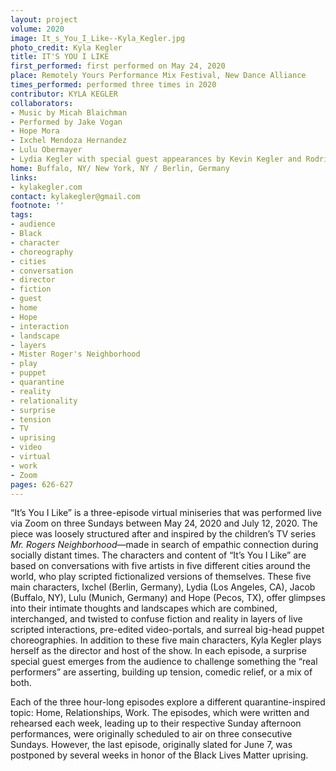 ```yaml
---
layout: project
volume: 2020
image: It_s_You_I_Like--Kyla_Kegler.jpg
photo_credit: Kyla Kegler
title: IT'S YOU I LIKE
first_performed: first performed on May 24, 2020
place: Remotely Yours Performance Mix Festival, New Dance Alliance
times_performed: performed three times in 2020
contributor: KYLA KEGLER
collaborators:
- Music by Micah Blaichman
- Performed by Jake Vogan
- Hope Mora
- Ixchel Mendoza Hernandez
- Lulu Obermayer
- Lydia Kegler with special guest appearances by Kevin Kegler and Rodrigo Garcia Alves
home: Buffalo, NY/ New York, NY / Berlin, Germany
links:
- kylakegler.com
contact: kylakegler@gmail.com
footnote: ''
tags:
- audience
- Black
- character
- choreography
- cities
- conversation
- director
- fiction
- guest
- home
- Hope
- interaction
- landscape
- layers
- Mister Roger's Neighborhood
- play
- puppet
- quarantine
- reality
- relationality
- surprise
- tension
- TV
- uprising
- video
- virtual
- work
- Zoom
pages: 626-627
---
```


“It’s You I Like” is a three-episode virtual miniseries that was performed live via Zoom on three Sundays between May 24, 2020 and July 12, 2020. The piece was loosely structured after and inspired by the children’s TV series *Mr. Rogers Neighborhood*—made in search of empathic connection during socially distant times. The characters and content of “It’s You I Like” are based on conversations with five artists in five different cities around the world, who play scripted fictionalized versions of themselves. These five main characters, Ixchel (Berlin, Germany), Lydia (Los Angeles, CA), Jacob (Buffalo, NY), Lulu (Munich, Germany) and Hope (Pecos, TX), offer glimpses into their intimate thoughts and landscapes which are combined, interchanged, and twisted to confuse fiction and reality in layers of live scripted interactions, pre-edited video-portals, and surreal big-head puppet choreographies. In addition to these five main characters, Kyla Kegler plays herself as the director and host of the show. In each episode, a surprise special guest emerges from the audience to challenge something the “real performers” are asserting, building up tension, comedic relief, or a mix of both. 

Each of the three hour-long episodes explore a different quarantine-inspired topic: Home, Relationships, Work. The episodes, which were written and rehearsed each week, leading up to their respective Sunday afternoon performances, were originally scheduled to air on three consecutive Sundays. However, the last episode, originally slated for June 7, was postponed by several weeks in honor of the Black Lives Matter uprising.